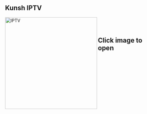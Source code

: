 ## Kunsh IPTV
[<img align="left" alt="IPTV" width="300px" src="https://kunsh13.github.io/iptv/img/welcome1.jpg" />][youtube]
<br />
<br />

## Click image to open

[youtube]: https://kunsh13.github.io/iptv/
